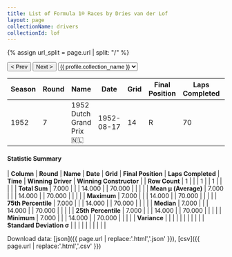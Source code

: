 ```yaml
---
title: List of Formula 1® Races by Dries van der Lof
layout: page
collectionName: drivers
collectionId: lof
---
```


{% assign url_split = page.url | split: "/" %}
<div id="collection-navigation">
<button onclick="selector.options[selector.selectedIndex-1].value && (window.location = selector.options[selector.selectedIndex-1].value);">&lt; Prev</button>
<button onclick="selector.options[selector.selectedIndex+1].value && (window.location = selector.options[selector.selectedIndex+1].value);">Next &gt;</button>
<select id="selector" onchange="this.options[this.selectedIndex].value && (window.location = this.options[this.selectedIndex].value);">
  {% for collectionId in site.data[page.collectionName].refs %}
    {% if collectionId == page.collectionId %}
      {% assign selected = "selected" %}
    {% else %}
      {% assign selected = "" %}
    {% endif %}
    {% assign profile = site.data[page.collectionName][collectionId].profile %}
    <option value="/f1/{{ page.collectionName }}/{{ collectionId }}/{{ url_split[4] }}" {{ selected }}>{{ profile.collection_name }}</option>
  {% endfor %}
</select>
</div>

| Season | Round | Name | Date | Grid | Final Position | Laps Completed | Time | Winning Driver | Winning Constructor |
|--|--|--|--|--|--|--|--|--|--|
| 1952 | 7 | 1952 Dutch Grand Prix 🇳🇱 | 1952-08-17 | 14 | R | 70 |   | Alberto Ascari 🇮🇹 | Ferrari 🇮🇹 |

#### Statistic Summary

| **Column** | **Round** | **Name** | **Date** | **Grid** | **Final Position** | **Laps Completed** | **Time** | **Winning Driver** | **Winning Constructor** |
| **Row Count** | 1 |  |  | 1 |  | 1 |  |  |  |
| **Total Sum** | 7.000 |  |  | 14.000 |  | 70.000 |  |  |  |
| **Mean μ (Average)** | 7.000 |  |  | 14.000 |  | 70.000 |  |  |  |
| **Maximum** | 7.000 |  |  | 14.000 |  | 70.000 |  |  |  |
| **75th Percentile** | 7.000 |  |  | 14.000 |  | 70.000 |  |  |  |
| **Median** | 7.000 |  |  | 14.000 |  | 70.000 |  |  |  |
| **25th Percentile** | 7.000 |  |  | 14.000 |  | 70.000 |  |  |  |
| **Minimum** | 7.000 |  |  | 14.000 |  | 70.000 |  |  |  |
| **Variance** |  |  |  |  |  |  |  |  |  |
| **Standard Deviation σ** |  |  |  |  |  |  |  |  |  |

Download data: [json]({{ page.url | replace:'.html','.json' }}), [csv]({{ page.url | replace:'.html','.csv' }})
